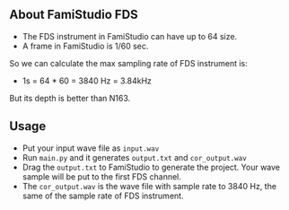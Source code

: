 ## About FamiStudio FDS

- The FDS instrument in FamiStudio can have up to 64 size.
- A frame in FamiStudio is 1/60 sec.

So we can calculate the max sampling rate of FDS instrument is:

- 1s = 64 * 60 = 3840 Hz = 3.84kHz

But its depth is better than N163.

## Usage

- Put your input wave file as `input.wav`
- Run `main.py` and it generates `output.txt` and `cor_output.wav`
- Drag the `output.txt` to FamiStudio to generate the project. Your wave sample will be put to the first FDS channel.
- The `cor_output.wav` is the wave file with sample rate to 3840 Hz, the same of the sample rate of FDS instrument.
